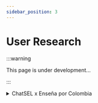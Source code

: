 ```yaml
---
sidebar_position: 3
---
```


# User Research

:::warning

This page is under development...

:::

<details>
  <summary>ChatSEL x Enseña por Colombia </summary>

---
## Goals and Objectives:

The studies aim to assess the usability, relevance, and potential impact of ChatSEL as a tool to help teachers deliver SEL activities in diverse Colombian classrooms, while advancing the broader missions of both organizations.

### Objective 1:
Explore how to embed Enseña por Colombia’s SEL curriculum and existing activities into ChatSEL to enhance its relevance and usefulness for teachers.

Activities: Review Enseña por Colombia’s SEL framework and activity library; identify areas of alignment with ChatSEL’s current content; collaboratively design and pilot integration strategies that reflect local pedagogical goals and cultural context.

Target completion: June 30, 2025

### Objective 2:
Conduct individual usability tests to assess ChatSEL’s accessibility, ease of use, and alignment with approximately 15 teachers’ instructional goals for SEL.

Activities: 30-minute sessions (in-person or virtual) where teachers complete guided tasks, such as starting chatbot conversations, requesting SEL activities based on grade level or learning goals, and exploring cultural adaptation features.

Target completion: June 30, 2025

### Objective 3:
Facilitate small focus groups to gather qualitative feedback from teachers on the usefulness of ChatSEL in helping them implement SEL in their classrooms.

Activities: Focus groups with approximately 15 teachers exploring perceptions of AI tools, SEL priorities, and expectations or concerns regarding ChatSEL integration into teaching practices.

Target completion: June 30, 2025

### Objective 4:
Examine which ChatSEL features most effectively promote teacher engagement through on-platform A/B tests. 

About 60 teachers, randomly selected from the Enseña por Colombia network, will use ChatSEL via WhatsApp over periods of 4 weeks. They will be randomly assigned to different chatbot variants through various testing phases. Key features to be tested include, but are not limited to: (1) onboarding flow (short demo vs. longer orientation), (2) daily nudge messages (present vs. absent), (3) structured vs. open-ended reflection prompts, and (4) delivery format (voice vs. text).

Outcomes will include behavioral engagement metrics (e.g., message response rates, kernel requests, activity completion, retention) and feedback from brief in-app surveys. The goal is to determine which constellation of features and engagement strategies best support sustained ChatSEL use in low-resource classrooms.

Target completion: First completed A/B test expected by August 31, 2025; Multiple A/B tests expected throughout the year until the academic year concludes in November 2025


---

[Reference](https://chatgpt.com/share/675a04fd-9e70-8005-9c85-a9368ec4342a)

</details>